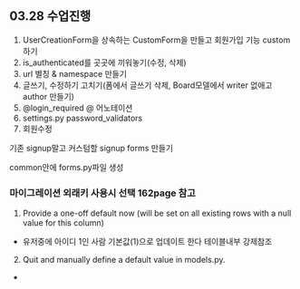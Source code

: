 ## 03.28 수업진행 
1. UserCreationForm을 상속하는 CustomForm을 만들고 회원가입 기능 custom하기
2. is_authenticated를 곳곳에 끼워놓기(수정, 삭제)
3. url 별칭 & namespace 만들기
4. 글쓰기, 수정하기 고치기(폼에서 글쓰기 삭제, Board모델에서 writer 없애고 author 만들기)
5. @login_required
@ 어노테이션
6. settings.py password_validators
7. 회원수정

기존 signup말고 커스텀할 signup forms 만들기

common안에 forms.py파일 생성

### 마이그레이션 외래키 사용시 선택 162page 참고
1. Provide a one-off default now (will be set on all existing rows with a null value for this column)
- 유저중에 아이디 1인 사람 기본값(1)으로 업데이트 한다 테이블내부 강제참조 
2. Quit and manually define a default value in models.py.
- 
